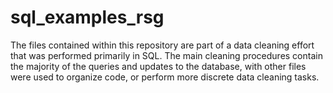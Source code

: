 # sql_examples_rsg

The files contained within this repository are part of a data cleaning effort that was performed primarily in SQL. The main cleaning procedures contain the majority of the queries and updates to the database, with other files were used to organize code, or perform more discrete data cleaning tasks.
